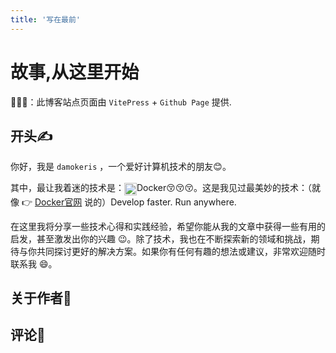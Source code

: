 ```yaml
---
title: '写在最前'
---
```


# 故事,从这里开始

🚀🚀🚀：此博客站点页面由 `VitePress` + `Github Page` 提供.

## 开头✍️

你好，我是 `damokeris` ，一个爱好计算机技术的朋友😊。

其中，最让我着迷的技术是：<img src="http://bucket.damokeris.xyz/bucket-node-1/docker.png" style="vertical-align: middle; height: 20px; display: inline;" />Docker😚😚😚。这是我见过最美妙的技术：（就像 👉  [Docker官网](https://www.docker.com/) 说的）Develop faster. Run anywhere.

在这里我将分享一些技术心得和实践经验，希望你能从我的文章中获得一些有用的启发，甚至激发出你的兴趣 😉。除了技术，我也在不断探索新的领域和挑战，期待与你共同探讨更好的解决方案。如果你有任何有趣的想法或建议，非常欢迎随时联系我 😄。

## 关于作者🏃

<VPTeamMembers size="small" :members="members" />

<script setup>
import { VPTeamMembers } from 'vitepress/theme'

const members = [
  {
    avatar: 'http://bucket.damokeris.xyz/bucket-node-1/面包狗.png',
    name: 'damokeris',
    title: 'Creator',
    links: [
      { icon: 'github', link: 'https://github.com/damokeris' }
    ]
  }
]
</script>

## 评论📮

<DisqusComments />